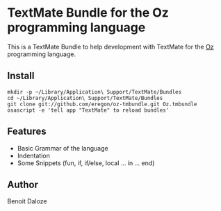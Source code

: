 # TextMate Bundle for the Oz programming language

This is a TextMate Bundle to help development with TextMate for the [Oz](http://www.mozart-oz.org/) programming language.

## Install

    mkdir -p ~/Library/Application\ Support/TextMate/Bundles
    cd ~/Library/Application\ Support/TextMate/Bundles
    git clone git://github.com/eregon/oz-tmbundle.git Oz.tmbundle
    osascript -e 'tell app "TextMate" to reload bundles'

## Features

* Basic Grammar of the language
* Indentation
* Some Snippets (fun, if, if/else, local … in … end)

## Author

Benoit Daloze
